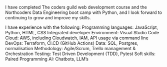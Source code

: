 I have completed The coders guild web development course and the Northcoders Data Engineering boot camp with Python, and I look forward to continuing to grow and improve my skills.

I have experience with the following:
Programming languages: JavaScript, Python, HTML, CSS 
Integrated developer Environment: Visual Studio Code 
Cloud: AWS, including Cloudwatch, IAM, API usage via command line 
DevOps: Terraform, CI.CD (GitHub Actions) 
Data: SQL, Postgres, normalisation 
Methodology: Agile/Scrum, Trello management & Orchestration 
Testing: Test Driven Development (TDD), Pytest 
Soft skills: Paired Programming 
AI: Chatbots, LLM’s 

